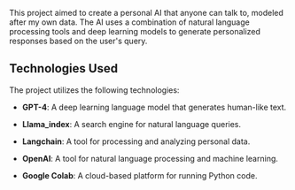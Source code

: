

This project aimed to create a personal AI that anyone can talk to, modeled after my own data. The AI uses a combination of natural language processing tools and deep learning models to generate personalized responses based on the user's query.

## Technologies Used

The project utilizes the following technologies:

- **GPT-4**: A deep learning language model that generates human-like text.
  
- **Llama_index**: A search engine for natural language queries.

- **Langchain**: A tool for processing and analyzing personal data.

- **OpenAI**: A tool for natural language processing and machine learning.

- **Google Colab**: A cloud-based platform for running Python code.
